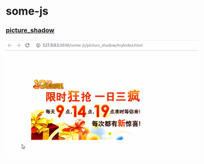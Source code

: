 # some-js

###  [picture_shadow](https://github.com/comeCU/some-js/tree/master/picture_shadow)

![picture_shadow](https://github.com/comeCU/some-js/raw/master/picture_shadow/img/show01.gif)